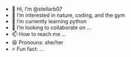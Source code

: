 - 👋 Hi, I’m @stellarb07
- 👀 I’m interested in nature, coding, and the gym
- 🌱 I’m currently learning python
- 💞️ I’m looking to collaborate on ...
- 📫 How to reach me ...
- 😄 Pronouns: she/her
- ⚡ Fun fact: ...

<!---
stellarb07/stellarb07 is a ✨ special ✨ repository because its `README.md` (this file) appears on your GitHub profile.
You can click the Preview link to take a look at your changes.
--->
